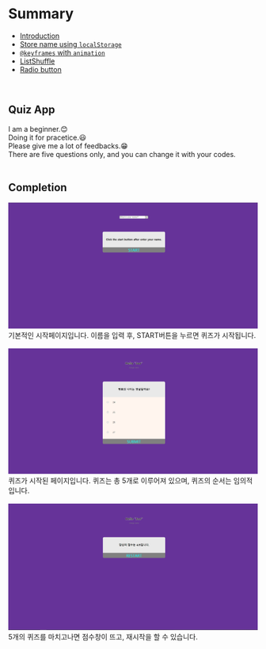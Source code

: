 # Summary
* <a href="README.md">Introduction</a>
* <a href="name.md">Store name using `localStorage`</a>
* <a href="keyframes.md">`@keyframes` with `animation`</a>
* <a href="shuffle.md">ListShuffle</a>
* <a href="radio.md">Radio button</a>  
<br>

## Quiz App
I am a beginner.:blush:  
Doing it for pracetice.:smiley:  
Please give me a lot of feedbacks.:grin:  
There are five questions only, and you can change it with your codes.  
<br>

## Completion
![com1](/readmeImages/1.PNG)
기본적인 시작페이지입니다. 이름을 입력 후, START버튼을 누르면 퀴즈가 시작됩니다.  
<br>
![com2](/readmeImages/2.PNG)
퀴즈가 시작된 페이지입니다. 퀴즈는 총 5개로 이루어져 있으며, 퀴즈의 순서는 임의적입니다.  
<br>
![com3](/readmeImages/3.PNG)
5개의 퀴즈를 마치고나면 점수창이 뜨고, 재시작을 할 수 있습니다.
